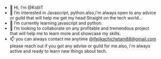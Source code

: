 - 👋 Hi, I’m @KidiIT
- 👀 I’m interested in Javascript, python.also,i'm always open to any advice or guild that will help me get my head Straight on the tech world...
- 🌱 I’m currently learning javascript and python.
- 💞️ I’m looking to collaborate on any profitable and tremendous project that will help me to learn more and showcase my skills.
- 📫 you can always contact me anytime @ifejikachichetam88@gmail.com please reach out if you got any advise or guild for me.also, i'm always active and ready to learn new things about tech.

<!---
KidiIT/KidiIT is a ✨ special ✨ repository because its `README.md` (this file) appears on your GitHub profile.
You can click the Preview link to take a look at your changes.
--->
